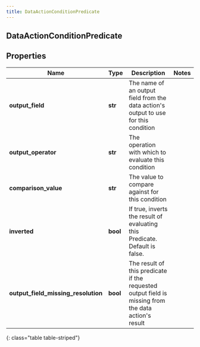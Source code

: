 ```yaml
---
title: DataActionConditionPredicate
---
```

## DataActionConditionPredicate

## Properties

|Name | Type | Description | Notes|
|------------ | ------------- | ------------- | -------------|
| **output_field** | **str** | The name of an output field from the data action&#39;s output to use for this condition | |
| **output_operator** | **str** | The operation with which to evaluate this condition | |
| **comparison_value** | **str** | The value to compare against for this condition | |
| **inverted** | **bool** | If true, inverts the result of evaluating this Predicate. Default is false. | |
| **output_field_missing_resolution** | **bool** | The result of this predicate if the requested output field is missing from the data action&#39;s result | |
{: class="table table-striped"}


